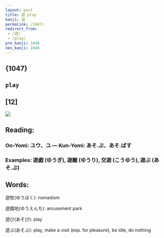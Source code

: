```yaml
---
layout: post
title: 遊 play
kanji: 遊
permalink: /1047/
redirect_from:
 - /遊/
 - /play/
pre_kanji: 1046
nex_kanji: 1048
---
```


## {1047}

## `play`

## [12]

<div class="stroke"><img src="E9818A.png" /></div>

## Reading:

### On-Yomi: ユウ、ユ &mdash; Kun-Yomi: あそ.ぶ、あそ.ばす

### Examples: 遊戯 (ゆうぎ), 遊離 (ゆうり), 交遊 (こうゆう), 遊ぶ (あそ.ぶ)

## Words:

遊牧(ゆうぼく): nomadism

遊園地(ゆうえんち): amusement park

遊び(あそび): play

遊ぶ(あそぶ): play, make a visit (esp. for pleasure), be idle, do nothing
